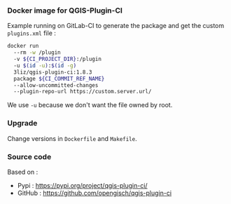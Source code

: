 ### Docker image for QGIS-Plugin-CI

Example running on GitLab-CI to generate the package and get the custom `plugins.xml` file :

```bash
docker run
  --rm -w /plugin
  -v ${CI_PROJECT_DIR}:/plugin
  -u $(id -u):$(id -g)
  3liz/qgis-plugin-ci:1.8.3
  package ${CI_COMMIT_REF_NAME}
  --allow-uncommitted-changes
  --plugin-repo-url https://custom.server.url/
```

We use `-u` because we don't want the file owned by root.

### Upgrade

Change versions in `Dockerfile` and `Makefile`.

### Source code

Based on :
* Pypi : https://pypi.org/project/qgis-plugin-ci/
* GitHub : https://github.com/opengisch/qgis-plugin-ci
